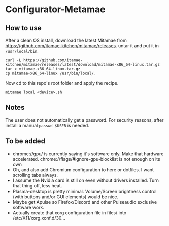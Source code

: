 # Configurator-Metamae

## How to use

After a clean OS install, 
download the latest Mitamae from https://github.com/itamae-kitchen/mitamae/releases.
untar it and put it in `/usr/local/bin`.

```
curl -L https://github.com/itamae-kitchen/mitamae/releases/latest/download/mitamae-x86_64-linux.tar.gz
tar x mitamae-x86_64-linux.tar.gz
cp mitamae-x86_64-linux /usr/bin/local/.
```
Now cd to this repo's root folder and apply the recipe.
```
mitamae local <device>.sh
```

## Notes

The user does not automatically get a password.
For security reasons, after install a manual `passwd $USER` is needed.

## To be added

- chrome://gpu/ is currently saying it's software only. Make that hardware accelerated.
	chrome://flags/#ignore-gpu-blocklist is not enough on its own
- Oh, and also add Chromium configuration to here or dotfiles. I want scrolling tabs always.
- I assume the Nvidia card is still on even without drivers installed. Turn that thing off, less heat.
- Plasma-desktop is pretty minimal. Volume/Screen brightness control (with buttons and/or GUI elements) would be nice.
- Maybe get Apulse so Firefox/Discord and other Pulseaudio exclusive software work.
- Actually create that xorg configuration file in files/ into /etc/X11/xorg.xonf.d/30...
